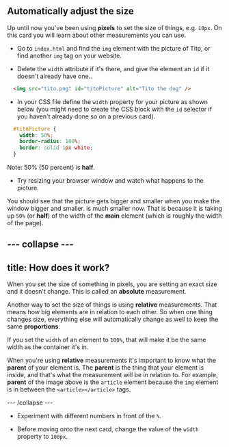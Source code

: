 ## Automatically adjust the size

Up until now you've been using **pixels** to set the size of things, e.g. `10px`. On this card you will learn about other measurements you can use.

+ Go to `index.html` and find the `img` element with the picture of Tito, or find another `img` tag on your website.

+ Delete the `width` attribute if it's there, and give the element an `id` if it doesn't already have one..

```html
  <img src="tito.png" id="titoPicture" alt="Tito the dog" />
``` 

+ In your CSS file define the `width` property for your picture as shown below (you might need to create the CSS block with the `id` selector if you haven't already done so on a previous card).

```css
  #titoPicture {
    width: 50%;
    border-radius: 100%;
    border: solid 1px white;
  }
```

Note: 50% (50 percent) is **half**. 

+ Try resizing your browser window and watch what happens to the picture.

You should see that the picture gets bigger and smaller when you make the window bigger and smaller. is much smaller now. That is because it is taking up `50%` (or **half**) of the width of the **main** element \(which is roughly the width of the page\).


--- collapse ---
---
title: How does it work?
---

When you set the size of something in pixels, you are setting an exact size and it doesn't change. This is called an **absolute** measurement. 

Another way to set the size of things is using **relative** measurements. That means how big elements are in relation to each other. So when one thing changes size, everything else will automatically change as well to keep the same **proportions**. 

If you set the `width` of an element to `100%`, that will make it be the same width as the container it's in.

When you're using **relative** measurements it's important to know what the **parent** of your element is. The **parent** is the thing that your element is inside, and that's what the measurement will be in relation to. For example, **parent** of the image above is the `article` element because the `img` element is in between the `<article></article>` tags.


--- /collapse ---

+ Experiment with different numbers in front of the `%`.

+ Before moving onto the next card, change the value of the `width` property to `100px`.
